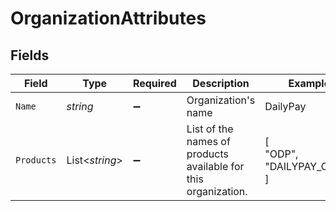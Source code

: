 # OrganizationAttributes


## Fields

| Field                                                          | Type                                                           | Required                                                       | Description                                                    | Example                                                        |
| -------------------------------------------------------------- | -------------------------------------------------------------- | -------------------------------------------------------------- | -------------------------------------------------------------- | -------------------------------------------------------------- |
| `Name`                                                         | *string*                                                       | :heavy_minus_sign:                                             | Organization's name                                            | DailyPay                                                       |
| `Products`                                                     | List<*string*>                                                 | :heavy_minus_sign:                                             | List of the names of products available for this organization. | [<br/>"ODP",<br/>"DAILYPAY_CARD"<br/>]                         |
